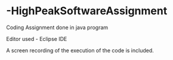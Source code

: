 # -HighPeakSoftwareAssignment

Coding Assignment done in java program

Editor used - Eclipse IDE

A screen recording of the execution of the code is included.
